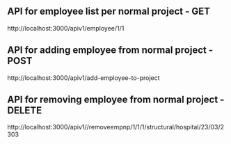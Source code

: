 ## API for employee list per normal project - GET
http://localhost:3000/apiv1/employee/1/1


## API for adding employee from normal project - POST
http://localhost:3000/apiv1/add-employee-to-project

## API for removing employee from normal project - DELETE
http://localhost:3000/apiv1//removeempnp/1/1/1/structural/hospital/23/03/2303